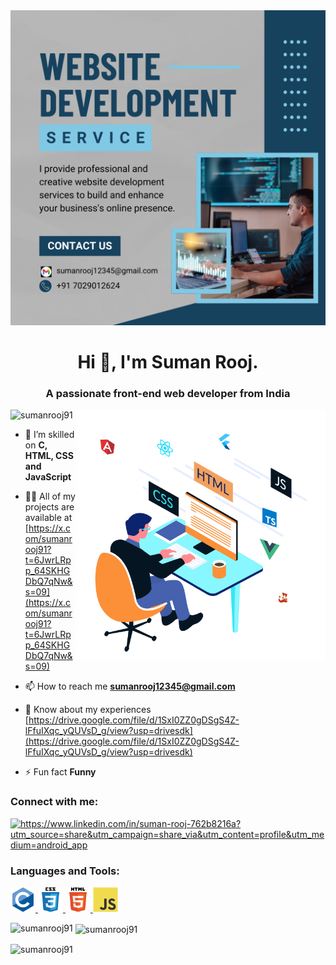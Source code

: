 <img width="100%" height="50%" src="Blue and White Minimalist Website Development Service Linkedln Post.png"/>
<h1 align="center">Hi 👋, I'm Suman Rooj.</h1>
<h3 align="center">A passionate front-end web developer from India</h3>
<Img align="right" alt="coding" width="400" src= "1674617947228.gif"/>

<p align="left"> <img src="https://komarev.com/ghpvc/?username=sumanrooj91&label=Profile%20views&color=0e75b6&style=flat" alt="sumanrooj91" /> </p>

- 🌱 I’m skilled on **C, HTML, CSS and JavaScript**

- 👨‍💻 All of my projects are available at [https://x.com/sumanrooj91?t=6JwrLRpp_64SKHGDbQ7qNw&s=09](https://x.com/sumanrooj91?t=6JwrLRpp_64SKHGDbQ7qNw&s=09)

- 📫 How to reach me **sumanrooj12345@gmail.com**

- 📄 Know about my experiences [https://drive.google.com/file/d/1SxI0ZZ0gDSgS4Z-lFfuIXqc_yQUVsD_g/view?usp=drivesdk](https://drive.google.com/file/d/1SxI0ZZ0gDSgS4Z-lFfuIXqc_yQUVsD_g/view?usp=drivesdk)

- ⚡ Fun fact **Funny**

<h3 align="left">Connect with me:</h3>
<p align="left">
<a href="https://linkedin.com/in/https://www.linkedin.com/in/suman-rooj-762b8216a?utm_source=share&utm_campaign=share_via&utm_content=profile&utm_medium=android_app" target="blank"><img align="center" src="https://raw.githubusercontent.com/rahuldkjain/github-profile-readme-generator/master/src/images/icons/Social/linked-in-alt.svg" alt="https://www.linkedin.com/in/suman-rooj-762b8216a?utm_source=share&utm_campaign=share_via&utm_content=profile&utm_medium=android_app" height="30" width="40" /></a>
</p>

<h3 align="left">Languages and Tools:</h3>
<p align="left"> <a href="https://www.cprogramming.com/" target="_blank" rel="noreferrer"> <img src="https://raw.githubusercontent.com/devicons/devicon/master/icons/c/c-original.svg" alt="c" width="40" height="40"/> </a> <a href="https://www.w3schools.com/css/" target="_blank" rel="noreferrer"> <img src="https://raw.githubusercontent.com/devicons/devicon/master/icons/css3/css3-original-wordmark.svg" alt="css3" width="40" height="40"/> </a> <a href="https://www.w3.org/html/" target="_blank" rel="noreferrer"> <img src="https://raw.githubusercontent.com/devicons/devicon/master/icons/html5/html5-original-wordmark.svg" alt="html5" width="40" height="40"/> </a> <a href="https://developer.mozilla.org/en-US/docs/Web/JavaScript" target="_blank" rel="noreferrer"> <img src="https://raw.githubusercontent.com/devicons/devicon/master/icons/javascript/javascript-original.svg" alt="javascript" width="40" height="40"/> </a> </p>

<p><img align="left" src="https://github-readme-stats.vercel.app/api/top-langs?username=sumanrooj91&show_icons=true&locale=en&layout=compact" alt="sumanrooj91" /></p>

<p>&nbsp;<img align="center" src="https://github-readme-stats.vercel.app/api?username=sumanrooj91&show_icons=true&locale=en" alt="sumanrooj91" /></p>

<p><img align="center" src="https://github-readme-streak-stats.herokuapp.com/?user=sumanrooj91&" alt="sumanrooj91" /></p>
